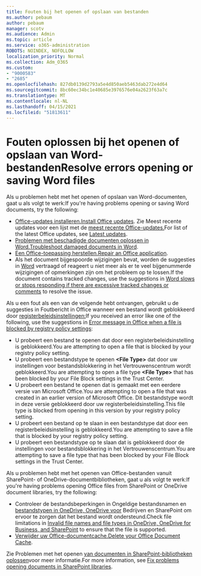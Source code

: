 ```yaml
---
title: Fouten bij het openen of opslaan van bestanden
ms.author: pebaum
author: pebaum
manager: scotv
ms.audience: Admin
ms.topic: article
ms.service: o365-administration
ROBOTS: NOINDEX, NOFOLLOW
localization_priority: Normal
ms.collection: Adm_O365
ms.custom:
- "9000583"
- "2685"
ms.openlocfilehash: 827db0139d2793a5e4d850aeb5463dab272e4d64
ms.sourcegitcommit: 8bc60ec34bc1e40685e3976576e04a2623f63a7c
ms.translationtype: MT
ms.contentlocale: nl-NL
ms.lasthandoff: 04/15/2021
ms.locfileid: "51813611"
---
```

# <a name="resolve-errors-opening-or-saving-word-files"></a><span data-ttu-id="081da-102">Fouten oplossen bij het openen of opslaan van Word-bestanden</span><span class="sxs-lookup"><span data-stu-id="081da-102">Resolve errors opening or saving Word files</span></span>

<span data-ttu-id="081da-103">Als u problemen hebt met het openen of opslaan van Word-documenten, gaat u als volgt te werk:</span><span class="sxs-lookup"><span data-stu-id="081da-103">If you're having problems opening or saving Word documents, try the following:</span></span>

- <span data-ttu-id="081da-104">[Office-updates installeren.](https://support.office.com/article/2ab296f3-7f03-43a2-8e50-46de917611c5)</span><span class="sxs-lookup"><span data-stu-id="081da-104">[Install Office updates](https://support.office.com/article/2ab296f3-7f03-43a2-8e50-46de917611c5).</span></span> <span data-ttu-id="081da-105">Zie Meest recente updates voor een lijst met de [meest recente Office-updates.](https://docs.microsoft.com/officeupdates/office-updates-msi)</span><span class="sxs-lookup"><span data-stu-id="081da-105">For list of the latest Office updates, see [Latest updates](https://docs.microsoft.com/officeupdates/office-updates-msi).</span></span>
- <span data-ttu-id="081da-106">[Problemen met beschadigde documenten oplossen in Word.](https://docs.microsoft.com/office/troubleshoot/word/damaged-documents-in-word)</span><span class="sxs-lookup"><span data-stu-id="081da-106">[Troubleshoot damaged documents in Word](https://docs.microsoft.com/office/troubleshoot/word/damaged-documents-in-word).</span></span>
- <span data-ttu-id="081da-107">[Een Office-toepassing herstellen.](https://support.office.com/Article/Repair-an-Office-application-7821d4b6-7c1d-4205-aa0e-a6b40c5bb88b)</span><span class="sxs-lookup"><span data-stu-id="081da-107">[Repair an Office application](https://support.office.com/Article/Repair-an-Office-application-7821d4b6-7c1d-4205-aa0e-a6b40c5bb88b).</span></span>
- <span data-ttu-id="081da-108">Als het document bijgespoorde wijzigingen bevat, worden de suggesties in [Word](https://docs.microsoft.com/office/troubleshoot/word/word-stops-responding) vertraagd of reageert u niet meer als er te veel bijgenummerde wijzigingen of opmerkingen zijn om het probleem op te lossen.</span><span class="sxs-lookup"><span data-stu-id="081da-108">If the document contains tracked changes, use the suggestions in [Word slows or stops responding if there are excessive tracked changes or comments](https://docs.microsoft.com/office/troubleshoot/word/word-stops-responding) to resolve the issue.</span></span>

<span data-ttu-id="081da-109">Als u een fout als een van de volgende hebt ontvangen, gebruikt u de suggesties in Foutbericht in Office wanneer een bestand wordt geblokkeerd door [registerbeleidsinstellingen:](https://docs.microsoft.com/office/troubleshoot/settings/file-blocked-in-office)</span><span class="sxs-lookup"><span data-stu-id="081da-109">If you received an error like one of the following, use the suggestions in [Error message in Office when a file is blocked by registry policy settings](https://docs.microsoft.com/office/troubleshoot/settings/file-blocked-in-office):</span></span>

- <span data-ttu-id="081da-110">U probeert een bestand te openen dat door een registerbeleidsinstelling is geblokkeerd.</span><span class="sxs-lookup"><span data-stu-id="081da-110">You are attempting to open a file that is blocked by your registry policy setting.</span></span>
- <span data-ttu-id="081da-111">U probeert een bestandstype te openen **\<File Type\>** dat door uw instellingen voor bestandsblokkering in het Vertrouwenscentrum wordt geblokkeerd.</span><span class="sxs-lookup"><span data-stu-id="081da-111">You are attempting to open a file type **\<File Type\>** that has been blocked by your File Block settings in the Trust Center.</span></span>
- <span data-ttu-id="081da-112">U probeert een bestand te openen dat is gemaakt met een eerdere versie van Microsoft Office.</span><span class="sxs-lookup"><span data-stu-id="081da-112">You are attempting to open a file that was created in an earlier version of Microsoft Office.</span></span> <span data-ttu-id="081da-113">Dit bestandstype wordt in deze versie geblokkeerd door uw registerbeleidsinstelling.</span><span class="sxs-lookup"><span data-stu-id="081da-113">This file type is blocked from opening in this version by your registry policy setting.</span></span>
- <span data-ttu-id="081da-114">U probeert een bestand op te slaan in een bestandstype dat door een registerbeleidsinstelling is geblokkeerd.</span><span class="sxs-lookup"><span data-stu-id="081da-114">You are attempting to save a file that is blocked by your registry policy setting.</span></span>
- <span data-ttu-id="081da-115">U probeert een bestandstype op te slaan dat is geblokkeerd door de instellingen voor bestandsblokkering in het Vertrouwenscentrum.</span><span class="sxs-lookup"><span data-stu-id="081da-115">You are attempting to save a file type that has been blocked by your File Block settings in the Trust Center.</span></span>

<span data-ttu-id="081da-116">Als u problemen hebt met het openen van Office-bestanden vanuit SharePoint- of OneDrive-documentbibliotheken, gaat u als volgt te werk:</span><span class="sxs-lookup"><span data-stu-id="081da-116">If you're having problems opening Office files from SharePoint or OneDrive document libraries, try the following:</span></span>

- <span data-ttu-id="081da-117">Controleer de bestandsbeperkingen in Ongeldige bestandsnamen en [bestandstypen in OneDrive, OneDrive voor](https://support.office.com/article/64883a5d-228e-48f5-b3d2-eb39e07630fa) Bedrijven en SharePoint om ervoor te zorgen dat het bestand wordt ondersteund.</span><span class="sxs-lookup"><span data-stu-id="081da-117">Check file limitations in [Invalid file names and file types in OneDrive, OneDrive for Business, and SharePoint](https://support.office.com/article/64883a5d-228e-48f5-b3d2-eb39e07630fa) to ensure that the file is supported.</span></span> 
- <span data-ttu-id="081da-118">[Verwijder uw Office-documentcache.](https://support.office.com/article/b1d3765e-d71b-4bb8-99ca-acd22c42995d
)</span><span class="sxs-lookup"><span data-stu-id="081da-118">[Delete your Office Document Cache](https://support.office.com/article/b1d3765e-d71b-4bb8-99ca-acd22c42995d
).</span></span> 

<span data-ttu-id="081da-119">Zie Problemen met het openen [van documenten in SharePoint-bibliotheken oplossen](https://support.office.com/article/31329fa1-4ad0-47fc-95d8-bb0c5b12a536)voor meer informatie.</span><span class="sxs-lookup"><span data-stu-id="081da-119">For more information, see [Fix problems opening documents in SharePoint libraries](https://support.office.com/article/31329fa1-4ad0-47fc-95d8-bb0c5b12a536).</span></span>